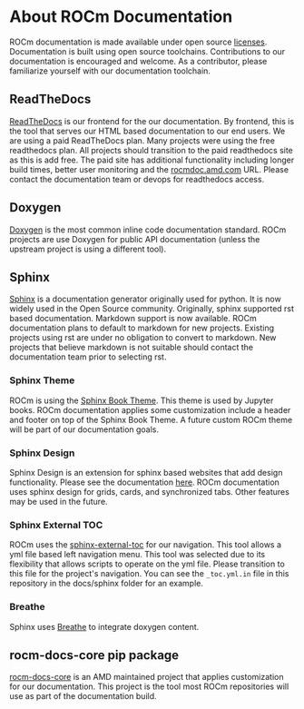 # About ROCm Documentation

ROCm documentation is made available under open source [licenses](licensing.md).
Documentation is built using open source toolchains. Contributions to our
documentation is encouraged and welcome. As a contributor, please familiarize
yourself with our documentation toolchain.

## ReadTheDocs

[ReadTheDocs](https://docs.readthedocs.io/en/stable/) is our frontend for the
our documentation. By frontend, this is the tool that serves our HTML based
documentation to our end users. We are using a paid ReadTheDocs plan. Many
projects were using the free readthedocs plan. All projects should transition to
the paid readthedocs site as this is add free. The paid site has additional
functionality including longer build times, better user monitoring and the
[rocmdoc.amd.com](https://rocmdoc.amd.com) URL. Please contact the documentation
team or devops for readthedocs access.

## Doxygen

[Doxygen](https://www.doxygen.nl/) is the most common inline code documentation
standard. ROCm projects are use Doxygen for public API documentation (unless the
upstream project is using a different tool).

## Sphinx

[Sphinx](https://www.sphinx-doc.org/en/master/) is a documentation generator
originally used for python. It is now widely used in the Open Source community.
Originally, sphinx supported rst based documentation. Markdown support is now
available. ROCm documentation plans to default to markdown for new projects.
Existing projects using rst are under no obligation to convert to markdown. New
projects that believe markdown is not suitable should contact the documentation
team prior to selecting rst.

### Sphinx Theme

ROCm is using the
[Sphinx Book Theme](https://sphinx-book-theme.readthedocs.io/en/latest/). This
theme is used by Jupyter books. ROCm documentation applies some customization
include a header and footer on top of the Sphinx Book Theme. A future custom
ROCm theme will be part of our documentation goals.

### Sphinx Design

Sphinx Design is an extension for sphinx based websites that add design
functionality. Please see the documentation
[here](https://sphinx-design.readthedocs.io/en/latest/index.html). ROCm
documentation uses sphinx design for grids, cards, and synchronized tabs.
Other features may be used in the future.

### Sphinx External TOC

ROCm uses the
[sphinx-external-toc](https://sphinx-external-toc.readthedocs.io/en/latest/intro.html)
for our navigation. This tool allows a yml file based left navigation menu. This
tool was selected due to its flexibility that allows scripts to operate on the
yml file. Please transition to this file for the project's navigation. You can
see the `_toc.yml.in` file in this repository in the docs/sphinx folder for an
example.

### Breathe

Sphinx uses [Breathe](https://www.breathe-doc.org/) to integrate doxygen
content.

## rocm-docs-core pip package

[rocm-docs-core](https://github.com/RadeonOpenCompute/rocm-docs-core) is an AMD
maintained project that applies customization for our documentation. This
project is the tool most ROCm repositories will use as part of the documentation
build.
